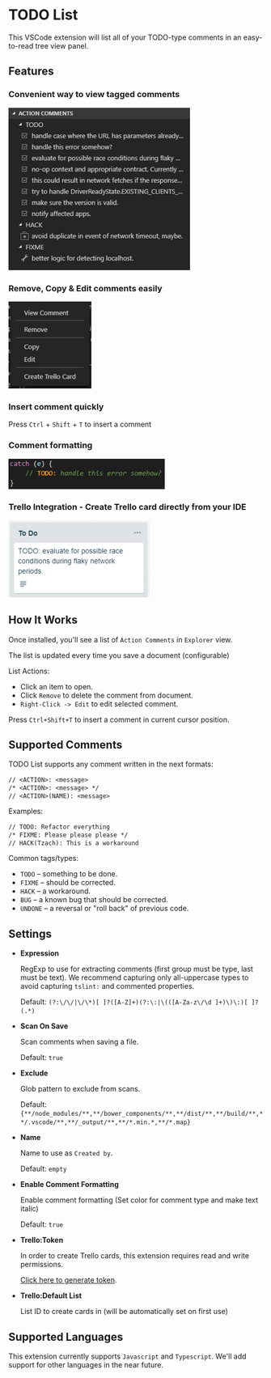 # TODO List

This VSCode extension will list all of your TODO-type comments in an easy-to-read tree view panel.

## Features
### Convenient way to view tagged comments
  
  ![Preview](docs/images/preview.png)

### Remove, Copy & Edit comments easily

  ![Context Menu](docs/images/context.png)

### Insert comment quickly
Press `Ctrl` + `Shift` + `T` to insert a comment

### Comment formatting

  ![](docs/images/highlight.png)

### **Trello Integration** - Create Trello card directly from your IDE

  ![Trello Card](docs/images/trello.png)

## How It Works
Once installed, you'll see a list of `Action Comments` in `Explorer` view.

The list is updated every time you save a document (configurable)

List Actions:
- Click an item to open.
- Click `Remove` to delete the comment from document.
- `Right-Click -> Edit` to edit selected comment.

Press `Ctrl+Shift+T` to insert a comment in current cursor position.

## Supported Comments
TODO List supports any comment written in the next formats:
```
// <ACTION>: <message>
/* <ACTION>: <message> */
// <ACTION>(NAME): <message>
```
Examples:
```
// TODO: Refactor everything
/* FIXME: Please please please */
// HACK(Tzach): This is a workaround
```

Common tags/types:
- `TODO` – something to be done.
- `FIXME` – should be corrected.
- `HACK` – a workaround.
- `BUG` – a known bug that should be corrected.
- `UNDONE` – a reversal or "roll back" of previous code.

## Settings

- **Expression**

  RegExp to use for extracting comments (first group must be type, last must be text). We recommend capturing only all-uppercase types to avoid capturing `tslint:` and commented properties.

  Default: ```(?:\/\/|\/\*)[ ]?([A-Z]+)(?:\:|\(([A-Za-z\/\d ]+)\)\:)[ ]?(.*)```

- **Scan On Save**

  Scan comments when saving a file.

  Default: ```true```

- **Exclude**

  Glob pattern to exclude from scans.

  Default: ```{**/node_modules/**,**/bower_components/**,**/dist/**,**/build/**,**/.vscode/**,**/_output/**,**/*.min.*,**/*.map}```

- **Name**

  Name to use as `Created by`.

  Default: `empty`

- **Enable Comment Formatting**

  Enable comment formatting (Set color for comment type and make text italic)

  Default: `true`

- **Trello:Token**

  In order to create Trello cards, this extension requires read and write permissions.
  
  [Click here to generate token](https://trello.com/1/authorize?name=TODO%20List&scope=read,write&expiration=never&response_type=token&key=a20752c7ff035d5001ce2938f298be64).

- **Trello:Default List**

  List ID to create cards in (will be automatically set on first use)

## Supported Languages
This extension currently supports `Javascript` and `Typescript`. We'll add support for other languages in the near future.